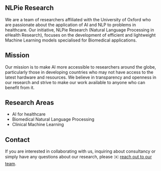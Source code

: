 
## NLPie Research

We are a team of researchers affiliated with the University of Oxford who are passionate about the application of AI and NLP to problems in healthcare. Our initiative, NLPie Research (Natural Language Processing in eHealth Research), focuses on the development of efficient and lightweight Machine Learning models specialised for Biomedical applications.

## Mission

Our mission is to make AI more accessible to researchers around the globe, particularly those in developing countries who may not have access to the latest hardware and resources. We believe in transparency and openness in our research and strive to make our work available to anyone who can benefit from it.

## Research Areas

* AI for healthcare
* Biomedical Natural Language Processing 
* Clinical Machine Learning 

## Contact

If you are interested in collaborating with us, inquiring about consultancy or simply have any questions about our research, please ✉️ [reach out to our team](mailto:info@nlpie.com).
